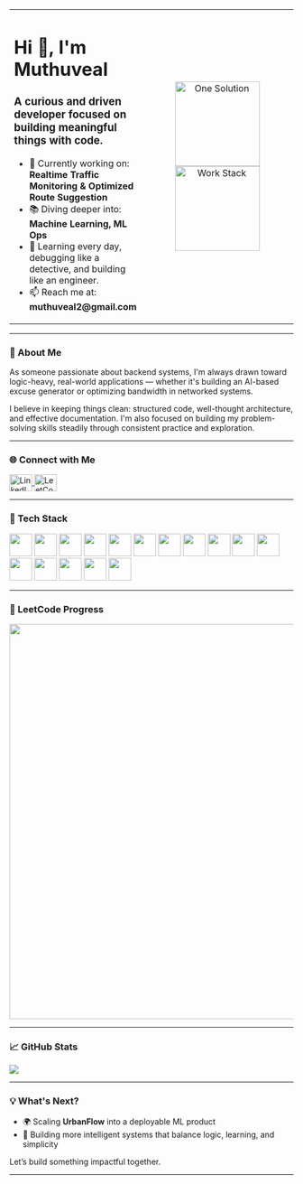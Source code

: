 <table>
  <tr>
    <td>

<h1 align="left">Hi 👋, I'm Muthuveal</h1>
<h3 align="left">A curious and driven developer focused on building meaningful things with code.</h3>

<ul>
  <li>🔭 Currently working on: <strong>Realtime Traffic Monitoring & Optimized Route Suggestion</strong></li>
  <li>📚 Diving deeper into: <strong>Machine Learning, ML Ops</strong></li>
  <li>🎯 Learning every day, debugging like a detective, and building like an engineer.</li>
  <li>📫 Reach me at: <strong>muthuveal2@gmail.com</strong></li>
</ul>

</td>
    <td align="center" width="300">
      <img src="https://raw.githubusercontent.com/muthu-py/muthu-py/main/assets/onesolution.png" width="150" alt="One Solution" />
      <br/>
      <img src="https://raw.githubusercontent.com/muthu-py/muthu-py/main/assets/workstack.png" width="150" alt="Work Stack" />
    </td>
  </tr>
</table>



---

### 🧭 About Me

As someone passionate about backend systems, I'm always drawn toward logic-heavy, real-world applications — whether it's building an AI-based excuse generator or optimizing bandwidth in networked systems.  

I believe in keeping things clean: structured code, well-thought architecture, and effective documentation. I'm also focused on building my problem-solving skills steadily through consistent practice and exploration.

---



### 🌐 Connect with Me

<p align="left">
  <a href="https://linkedin.com/in/muthuveal v" target="blank">
    <img align="center" src="https://raw.githubusercontent.com/rahuldkjain/github-profile-readme-generator/master/src/images/icons/Social/linked-in-alt.svg" alt="LinkedIn" height="30" width="40" />
  </a>
  <a href="https://leetcode.com/muthuveal_v" target="blank">
    <img align="center" src="https://raw.githubusercontent.com/rahuldkjain/github-profile-readme-generator/master/src/images/icons/Social/leet-code.svg" alt="LeetCode" height="30" width="40" />
  </a>
</p>

---

### 🧰 Tech Stack

<p align="left">
  <img src="https://cdn.jsdelivr.net/gh/devicons/devicon/icons/python/python-original.svg" width="40" height="40"/>
  <img src="https://cdn.jsdelivr.net/gh/devicons/devicon/icons/javascript/javascript-original.svg" width="40" height="40"/>
  <img src="https://cdn.jsdelivr.net/gh/devicons/devicon/icons/react/react-original.svg" width="40" height="40"/>
  <img src="https://cdn.jsdelivr.net/gh/devicons/devicon/icons/flask/flask-original.svg" width="40" height="40"/>
  <img src="https://cdn.jsdelivr.net/gh/devicons/devicon/icons/nodejs/nodejs-original.svg" width="40" height="40"/>
  <img src="https://cdn.jsdelivr.net/gh/devicons/devicon/icons/express/express-original.svg" width="40" height="40"/>
  <img src="https://cdn.jsdelivr.net/gh/devicons/devicon/icons/html5/html5-original.svg" width="40" height="40"/>
  <img src="https://cdn.jsdelivr.net/gh/devicons/devicon/icons/css3/css3-original.svg" width="40" height="40"/>
  <img src="https://cdn.jsdelivr.net/gh/devicons/devicon/icons/mongodb/mongodb-original.svg" width="40" height="40"/>
  <img src="https://cdn.jsdelivr.net/gh/devicons/devicon/icons/mysql/mysql-original.svg" width="40" height="40"/>
  <img src="https://cdn.jsdelivr.net/gh/devicons/devicon/icons/pandas/pandas-original.svg" width="40" height="40"/>
  <img src="https://www.vectorlogo.zone/logos/scikit_learn/scikit_learn-icon.svg" width="40" height="40"/>
  <img src="https://cdn.jsdelivr.net/gh/devicons/devicon/icons/tensorflow/tensorflow-original.svg" width="40" height="40"/>
  <img src="https://www.vectorlogo.zone/logos/pytorch/pytorch-icon.svg" width="40" height="40"/>
  <img src="https://cdn.jsdelivr.net/gh/devicons/devicon/icons/cplusplus/cplusplus-original.svg" width="40" height="40"/>
  <img src="https://cdn.jsdelivr.net/gh/devicons/devicon/icons/java/java-original.svg" width="40" height="40"/>
</p>

---

### 🧠 LeetCode  Progress

<p align="center">
  <img src="https://leetcard.jacoblin.cool/muthuveal_v?ext=heatmap" width="700"/>
</p>

---

### 📈 GitHub Stats

<p align="left">
  <img src="https://github-readme-stats.vercel.app/api/top-langs/?username=muthu-py&layout=compact&theme=tokyonight" />
</p>

---


### 💡 What's Next?

- 🌍 Scaling **UrbanFlow** into a deployable ML product
- 🤖 Building more intelligent systems that balance logic, learning, and simplicity

Let’s build something impactful together.

---
